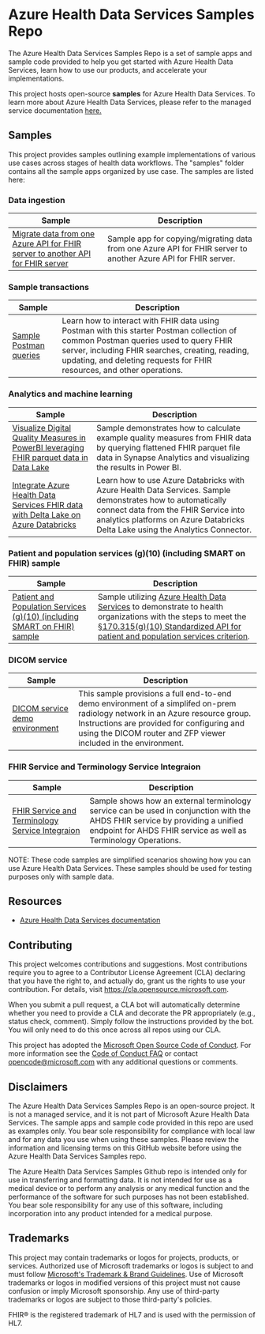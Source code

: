 # Azure Health Data Services Samples Repo
The Azure Health Data Services Samples Repo is a set of sample apps and sample code provided to help you get started with Azure Health Data Services, learn how to use our products, and accelerate your implementations. 

This project hosts open-source **samples** for Azure Health Data Services. To learn more about Azure Health Data Services, please refer to the managed service documentation [here.](https://learn.microsoft.com/en-us/azure/healthcare-apis/healthcare-apis-overview)

## Samples

This project provides samples outlining example implementations of various use cases across stages of health data workflows. The "samples" folder contains all the sample apps organized by use case. The samples are listed here:

<!---
### Data ingestion into Health Data Services

|Sample|Description|
| --- | --- |
| [Sample HL7v2 Data Ingestion Pipeline]() | Sample app that shows how to ingest HL7v2 data into FHIR server, including conversion and validation. |



### Analytics and machine learning
|Sample|Description|
| --- | --- |
| FHIR Delta Lake with Databricks | End-to-end sample showing data from FHIR Service into Databricks Delta Lake Bronze, Silver, and Gold Levels |
| PowerBI Dashboard using Analytics pipelines | Sample showing how to query FHIR data in Parquet file format (in Azure Data LAke) and Serverless SQL tables to calculate digital quality measures and visualize stratified measure data in PowerBI.|

### Other integrations
|Sample|Description|
| --- | --- |
| FHIR to HL7v2 format for ingestion back into an EHR (coming soon)| Sample to convert FHIR data to HL7v2 format suitable for ingestion into an EHR. |

--->

### Data ingestion

|Sample|Description|
| --- | --- |
| [Migrate data from one Azure API for FHIR server to another API for FHIR server](samples/fhir-to-fhir/api-for-fhir-to-api-for-fhir) | Sample app for copying/migrating data from one Azure API for FHIR server to another Azure API for FHIR server. |


### Sample transactions
|Sample|Description|
| --- | --- |
| [Sample Postman queries](samples/sample-postman-queries) | Learn how to interact with FHIR data using Postman with this starter Postman collection of common Postman queries used to query FHIR server, including FHIR searches, creating, reading, updating, and deleting requests for FHIR resources, and other operations.|

### Analytics and machine learning
|Sample|Description|
| --- | --- |
| [Visualize Digital Quality Measures in PowerBI leveraging FHIR parquet data in Data Lake](samples/analytics-visualization) | Sample demonstrates how to calculate example quality measures from FHIR data by querying flattened FHIR parquet file data in Synapse Analytics and visualizing the results in Power BI.|
| [Integrate Azure Health Data Services FHIR data with Delta Lake on Azure Databricks](samples/azuredatabricks-deltalake/) | Learn how to use Azure Databricks with Azure Health Data Services. Sample demonstrates how to automatically connect data from the FHIR Service into analytics platforms on Azure Databricks Delta Lake using the Analytics Connector. |

### Patient and population services (g)(10) (including SMART on FHIR) sample
|Sample|Description|
| --- | --- |
| [Patient and Population Services (g)(10) (including SMART on FHIR) sample](https://github.com/Azure-Samples/azure-health-data-services-samples/tree/main/samples/Patient%20and%20Population%20Services%20G10) | Sample utilizing [Azure Health Data Services](https://learn.microsoft.com/en-us/azure/healthcare-apis/fhir/smart-on-fhir) to demonstrate to health organizations with the steps to meet the [§170.315(g)(10) Standardized API for patient and population services criterion](https://www.healthit.gov/test-method/standardized-api-patient-and-population-services#ccg).|

### DICOM service 
|Sample|Description|
| --- | --- |
| [DICOM service demo environment](/samples/dicom-demo-env/) | This sample provisions a full end-to-end demo environment of a simplifed on-prem radiology network in an Azure resource group.  Instructions are provided for configuring and using the DICOM router and ZFP viewer included in the environment. |

### FHIR Service and Terminology Service Integraion 
|Sample|Description|
| --- | --- |
| [FHIR Service and Terminology Service Integraion](/samples/fhir-terminology-service-integration/) | Sample shows how an external terminology service can be used in conjunction with the AHDS FHIR service by providing a unified endpoint for AHDS FHIR service as well as Terminology Operations. |


NOTE: These code samples are simplified scenarios showing how you can use Azure Health Data Services. These samples should be used for testing purposes only with sample data. 

## Resources
- [Azure Health Data Services documentation](https://learn.microsoft.com/en-us/azure/healthcare-apis/healthcare-apis-overview)


## Contributing

This project welcomes contributions and suggestions.  Most contributions require you to agree to a
Contributor License Agreement (CLA) declaring that you have the right to, and actually do, grant us
the rights to use your contribution. For details, visit https://cla.opensource.microsoft.com.

When you submit a pull request, a CLA bot will automatically determine whether you need to provide
a CLA and decorate the PR appropriately (e.g., status check, comment). Simply follow the instructions
provided by the bot. You will only need to do this once across all repos using our CLA.

This project has adopted the [Microsoft Open Source Code of Conduct](https://opensource.microsoft.com/codeofconduct/).
For more information see the [Code of Conduct FAQ](https://opensource.microsoft.com/codeofconduct/faq/) or
contact [opencode@microsoft.com](mailto:opencode@microsoft.com) with any additional questions or comments.

## Disclaimers

The Azure Health Data Services Samples Repo is an open-source project. It is not a managed service, and it is not part of Microsoft Azure Health Data Services. The sample apps and sample code provided in this repo are used as examples only. You bear sole responsibility for compliance with local law and for any data you use when using these samples. Please review the information and licensing terms on this GitHub website before using the Azure Health Data Services Samples repo. 

The Azure Health Data Services Samples Github repo is intended only for use in transferring and formatting data. It is not intended for use as a medical device or to perform any analysis or any medical function and the performance of the software for such purposes has not been established. You bear sole responsibility for any use of this software, including incorporation into any product intended for a medical purpose. 

## Trademarks

This project may contain trademarks or logos for projects, products, or services. Authorized use of Microsoft 
trademarks or logos is subject to and must follow 
[Microsoft's Trademark & Brand Guidelines](https://www.microsoft.com/en-us/legal/intellectualproperty/trademarks/usage/general).
Use of Microsoft trademarks or logos in modified versions of this project must not cause confusion or imply Microsoft sponsorship.
Any use of third-party trademarks or logos are subject to those third-party's policies.


FHIR® is the registered trademark of HL7 and is used with the permission of HL7. 
